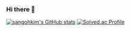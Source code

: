### Hi there 👋

<!--
**sangohkim/sangohkim** is a ✨ _special_ ✨ repository because its `README.md` (this file) appears on your GitHub profile.

Here are some ideas to get you started:

- 🔭 I’m currently working on ...
- 🌱 I’m currently learning ...
- 👯 I’m looking to collaborate on ...
- 🤔 I’m looking for help with ...
- 💬 Ask me about ...
- 📫 How to reach me: ...
- 😄 Pronouns: ...
- ⚡ Fun fact: ...
-->
[![sangohkim's GitHub stats](https://github-readme-stats.vercel.app/api?username=sangohkim)](https://github.com/sangohkim/github-readme-stats)
[![Solved.ac Profile](http://mazassumnida.wtf/api/v2/generate_badge?boj=kim_sang_oh)](https://solved.ac/kim_sang_oh/)

